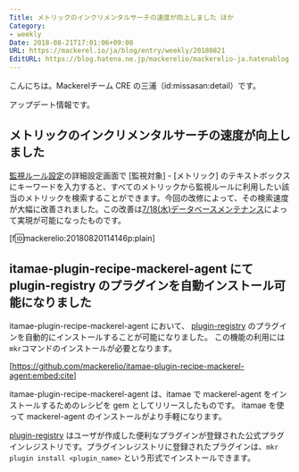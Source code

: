 ```yaml
---
Title: メトリックのインクリメンタルサーチの速度が向上しました ほか
Category:
- weekly
Date: 2018-08-21T17:01:06+09:00
URL: https://mackerel.io/ja/blog/entry/weekly/20180821
EditURL: https://blog.hatena.ne.jp/mackerelio/mackerelio-ja.hatenablog.mackerel.io/atom/entry/10257846132612670799
---
```


こんにちは。Mackerelチーム CRE の三浦（id:missasan:detail）です。

アップデート情報です。

## メトリックのインクリメンタルサーチの速度が向上しました

[監視ルール設定](https://mackerel.io/my/monitors)の詳細設定画面で  [監視対象] - [メトリック] のテキストボックスにキーワードを入力すると、すべてのメトリックから監視ルールに利用したい該当のメトリックを検索することができます。今回の改修によって、その検索速度が大幅に改善されました。この改善は[7/18(水)データベースメンテナンス](https://mackerel.io/ja/blog/entry/announcement/20180718)によって実現が可能になったものです。

[f:id:mackerelio:20180820114146p:plain]

## itamae-plugin-recipe-mackerel-agent にて plugin-registry のプラグインを自動インストール可能になりました

itamae-plugin-recipe-mackerel-agent において、 [plugin-registry](https://github.com/mackerelio/plugin-registry) のプラグインを自動的にインストールすることが可能になりました。
この機能の利用には`mkr`コマンドのインストールが必要となります。

[https://github.com/mackerelio/itamae-plugin-recipe-mackerel-agent:embed:cite]

itamae-plugin-recipe-mackerel-agent は、itamae で mackerel-agent をインストールするためのレシピを gem としてリリースしたものです。
itamae を使って mackerel-agent のインストールがより手軽になります。

 [plugin-registry](https://github.com/mackerelio/plugin-registry) はユーザが作成した便利なプラグインが登録された公式プラグインレジストリです。プラグインレジストリに登録されたプラグインは、`mkr plugin install <plugin_name>` という形式でインストールできます。
